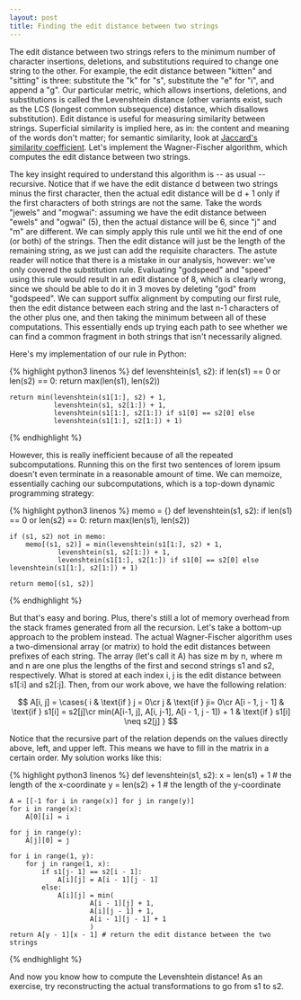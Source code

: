 ```yaml
---
layout: post
title: Finding the edit distance between two strings
---
```

The edit distance between two strings refers to the minimum number of character
insertions, deletions, and substitutions required to change one string to the
other. For example, the edit distance between "kitten" and "sitting" is three:
substitute the "k" for "s", substitute the "e" for "i", and append a "g". Our
particular metric, which allows insertions, deletions, and substitutions is
called the Levenshtein distance (other variants exist, such as the LCS (longest
common subsequence) distance, which disallows substitution). Edit distance is
useful for measuring similarity between strings. Superficial similarity is
implied here, as in: the content and meaning of the words don't matter; for
semantic similarity, look at [Jaccard's similarity coefficient](http://www.iaeng.org/publication/IMECS2013/IMECS2013_pp380-384.pdf).
Let's implement the Wagner-Fischer algorithm, which computes the edit distance
between two strings.

The key insight required to understand this algorithm is -- as usual -- recursive.
Notice that if we have the edit distance d between two strings minus the first
character, then the actual edit distance will be d + 1 only if the first characters
of both strings are not the same. Take the words "jewels" and "mogwai": assuming
we have the edit distance between "ewels" and "ogwai" (5), then the actual distance
will be 6, since "j" and "m" are different. We can simply apply this rule until
we hit the end of one (or both) of the strings. Then the edit distance will just
be the length of the remaining string, as we just can add the requisite characters.
The astute reader will notice that there is a mistake in our analysis, however:
we've only covered the substitution rule. Evaluating "godspeed" and "speed" using
this rule would result in an edit distance of 8, which is clearly wrong, since
we should be able to do it in 3 moves by deleting "god" from "godspeed". We can
support suffix alignment by computing our first rule, then the edit distance
between each string and the last n-1 characters of the other plus one, and then
taking the minimum between all of these computations. This essentially ends up
trying each path to see whether we can find a common fragment in both strings
that isn't necessarily aligned.

Here's my implementation of our rule in Python:

{% highlight python3 linenos %}
def levenshtein(s1, s2):
    if len(s1) == 0 or len(s2) == 0:
        return max(len(s1), len(s2))

    return min(levenshtein(s1[1:], s2) + 1,
               levenshtein(s1, s2[1:]) + 1,
               levenshtein(s1[1:], s2[1:]) if s1[0] == s2[0] else
               levenshtein(s1[1:], s2[1:]) + 1)
{% endhighlight %}

However, this is really inefficient because of all the repeated subcomputations.
Running this on the first two sentences of lorem ipsum doesn't even terminate
in a reasonable amount of time. We can memoize, essentially caching our
subcomputations, which is a top-down dynamic programming strategy:

{% highlight python3 linenos %}
memo = {}
def levenshtein(s1, s2):
    if len(s1) == 0 or len(s2) == 0:
        return max(len(s1), len(s2))

    if (s1, s2) not in memo:
        memo[(s1, s2)] = min(levenshtein(s1[1:], s2) + 1,
                levenshtein(s1, s2[1:]) + 1,
                levenshtein(s1[1:], s2[1:]) if s1[0] == s2[0] else levenshtein(s1[1:], s2[1:]) + 1)

    return memo[(s1, s2)]
{% endhighlight %}

But that's easy and boring. Plus, there's still a lot of memory overhead from
the stack frames generated from all the recursion. Let's take a bottom-up approach
to the problem instead. The actual Wagner-Fischer algorithm uses a two-dimensional
array (or matrix) to hold the edit distances between prefixes of each string.
The array (let's call it A) has size m by n, where m and n are one plus the
lengths of the first and second strings s1 and s2, respectively. What is stored
at each index i, j is the edit distance between s1[:i] and s2[:j]. Then, from
our work above, we have the following relation:

$$
A[i, j] =
\cases{
i  & \text{if } j = 0\cr
j & \text{if } ji= 0\cr
A[i - 1, j - 1] & \text{if } s1[i] = s2[j]\cr
min(A[i-1, j], A[i, j-1], A[i - 1, j - 1]) + 1 & \text{if } s1[i] \neq s2[j]
}
$$


Notice that the recursive part of the relation depends on the values directly above,
left, and upper left. This means we have to fill in the matrix in a certain order.
My solution works like this:

{% highlight python3 linenos %}
def levenshtein(s1, s2):
    x = len(s1) + 1 # the length of the x-coordinate
    y = len(s2) + 1 # the length of the y-coordinate

    A = [[-1 for i in range(x)] for j in range(y)]
    for i in range(x):
        A[0][i] = i

    for j in range(y):
        A[j][0] = j

    for i in range(1, y):
        for j in range(1, x):
            if s1[j- 1] == s2[i - 1]:
                A[i][j] = A[i - 1][j - 1]
            else:
                A[i][j] = min(
                        A[i - 1][j] + 1,
                        A[i][j - 1] + 1,
                        A[i - 1][j - 1] + 1
                        )
    return A[y - 1][x - 1] # return the edit distance between the two strings
{% endhighlight %}

And now you know how to compute the Levenshtein distance! As an exercise, try
reconstructing the actual transformations to go from s1 to s2.
